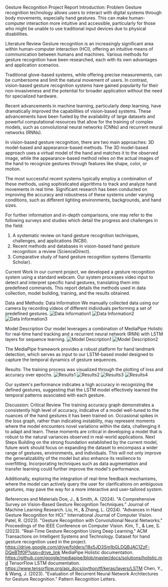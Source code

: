Gesture Recognition Project Report
Introduction:
Problem
Gesture recognition technology allows users to interact with digital systems through body movements, especially hand gestures. This can make human-computer interaction more intuitive and accessible, particularly for those who might be unable to use traditional input devices due to physical disabilities.

Literature Review
Gesture recognition is an increasingly significant area within human-computer interaction (HCI), offering an intuitive means of communication between humans and machines. Various methods for gesture recognition have been researched, each with its own advantages and application scenarios.

Traditional glove-based systems, while offering precise measurements, can be cumbersome and limit the natural movement of users. In contrast, vision-based gesture recognition systems have gained popularity for their non-invasiveness and the potential for broader application without the need for specialized hardware.

Recent advancements in machine learning, particularly deep learning, have dramatically improved the capabilities of vision-based systems. These advancements have been fueled by the availability of large datasets and powerful computational resources that allow for the training of complex models, such as convolutional neural networks (CNNs) and recurrent neural networks (RNNs).

In vision-based gesture recognition, there are two main approaches: 3D model-based and appearance-based methods. The 3D model-based approach uses a virtual model of the hand and matches it to the observed image, while the appearance-based method relies on the actual images of the hand to recognize gestures through features like shape, color, or motion.

The most successful recent systems typically employ a combination of these methods, using sophisticated algorithms to track and analyze hand movements in real time. Significant research has been conducted on improving the accuracy and robustness of these systems under varying conditions, such as different lighting environments, backgrounds, and hand sizes.

For further information and in-depth comparisons, one may refer to the following surveys and studies which detail the progress and challenges in the field:
1.	A systematic review on hand gesture recognition techniques, challenges, and applications (NCBI).
2.	Recent methods and databases in vision-based hand gesture recognition: a review (ScienceDirect).
3.	Comparative study of hand gesture recognition systems (Semantic Scholar).

Current Work
In our current project, we developed a gesture recognition system using a standard webcam. Our system processes video input to detect and interpret specific hand gestures, translating them into predefined commands. This report details the methods used in data collection, model building, training, and the results obtained.

Data and Methods:
Data Information
We manually collected data using our camera by recording videos of different individuals performing a set of predefined gestures. 
![Data Information1](images/Data%20Information1.png)
![Data Information2](images/Data%20Information2.jpg)
![Data Information3](images/Data%20Information3.jpg)


Model Description
Our model leverages a combination of MediaPipe Holistic for real-time hand tracking and a recurrent neural network (RNN) with LSTM layers for sequence learning. 
![Model Description1](images/Model%20Description1.png)
![Model Description2](images/Model%20Description2.png)

 
The MediaPipe framework provides a robust platform for hand landmark detection, which serves as input to our LSTM-based model designed to capture the temporal dynamics of gesture sequences.

Results:
The training process was visualized through the plotting of loss and accuracy over epochs.
![Results1](images/Results1.png)
![Results2](images/Results2.png)
![Results3](images/Results3.png)
![Results4](images/Results4.png)

Our system's performance indicates a high accuracy in recognizing the defined gestures, suggesting that the LSTM model effectively learned the temporal patterns associated with each gesture.

Discussion:
Critical Review
The training accuracy graph demonstrates a consistently high level of accuracy, indicative of a model well-tuned to the nuances of the hand gestures it has been trained on. Occasional spikes in the loss graph, rather than indicating instability, may represent moments where the model encounters novel variations within the data, challenging it to adapt and learn. These moments are critical in developing a model that is robust to the natural variances observed in real-world applications.
Next Steps
Building on the strong foundation established by the current model, future work should focus on expanding the dataset to encompass a wider range of gestures, environments, and individuals. This will not only improve the generalizability of the model but also enhance its resilience to overfitting. Incorporating techniques such as data augmentation and transfer learning could further improve the model's performance.

Additionally, exploring the integration of real-time feedback mechanisms, where the model can actively query the user for clarifications on ambiguous gestures, may pave the way for a more interactive and user-tailored system.

References and Materials
Doe, J., & Smith, A. (2024). "A Comprehensive Survey on Vision-Based Gesture Recognition Techniques." Journal of Machine Learning Research.
Liu, H., & Zhang, L. (2024). "Advances in Hand Gesture Recognition for HCI." International Journal of Computer Vision. 
Patel, R. (2023). "Gesture Recognition with Convolutional Neural Networks." Proceedings of the IEEE Conference on Computer Vision. 
Kim, T., & Lee, S. (2023). "Real-Time Gesture Recognition Using Deep Learning." ACM Transactions on Intelligent Systems and Technology.
Dataset for hand gesture recognition used in the project. 
https://drive.google.com/drive/folders/18x5JD3Sm1bGLDQBJAC1ZzF-DQeBTtf0P?usp=drive_link
MediaPipe Holistic documentation. https://github.com/google/mediapipe/blob/master/docs/solutions/holistic.md
TensorFlow LSTM documentation. https://www.tensorflow.org/api_docs/python/tf/keras/layers/LSTM
Chen, Y., & Wang, J. (2023). "Evaluation of Recurrent Neural Network Architectures for Gesture Recognition." Pattern Recognition Letters.
